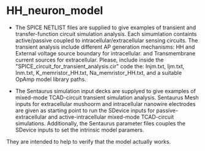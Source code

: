 # HH_neuron_model
- The SPICE NETLIST files are supplied to give examples
of transient and transfer-function circuit simulation analysis. 
Each simumlation containts active/passive coupled to intracellular/extracellular 
sensing circuits. The transient analysis include different AP generation
mechanisms: HH and External voltage source boundary for intracellular.
and Transmembrane current sources for extracellular. Please, include
inside the "SPICE_circuit_for_transient_analysis.cir" code the:
Injm.txt, Ijm.txt, Inm.txt, K_memristor_HH.txt, Na_memristor_HH.txt,
and a suitable OpAmp model library paths.


- The Sentaurus simulation input decks are supplyed to give examples
of mixed-mode TCAD-circuit transient simulation analysis.
Sentaurus Mesh inputs for extracellular mushoorm and intracellular 
nanowire electrodes are given as starting point to run the SDevice 
inputs for passive-extracellular and active-intracellular 
mixed-mode TCAD-circuit simulations. Additionally, the Sentaurus
parameter files couples the SDevice inputs to set the intrinsic model paramers.
 
They are intended to help to verify that the model actually works.
